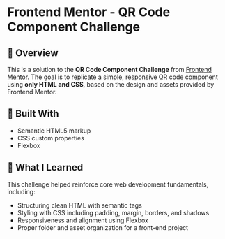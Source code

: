 # Frontend Mentor - QR Code Component Challenge

## 📝 Overview

This is a solution to the **QR Code Component Challenge** from [Frontend Mentor](https://www.frontendmentor.io/). The goal is to replicate a simple, responsive QR code component using **only HTML and CSS**, based on the design and assets provided by Frontend Mentor.

## 🔧 Built With

- Semantic HTML5 markup
- CSS custom properties
- Flexbox

## 🎯 What I Learned

This challenge helped reinforce core web development fundamentals, including:

- Structuring clean HTML with semantic tags
- Styling with CSS including padding, margin, borders, and shadows
- Responsiveness and alignment using Flexbox
- Proper folder and asset organization for a front-end project
